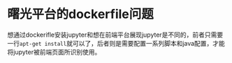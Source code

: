 # 曙光平台的dockerfile问题

想通过dockerifle安装jupyter和想在前端平台展现jupyter是不同的，前者只需要一行``apt-get install``就可以了，后者则是需要配置一系列脚本和java配置，才能将jupyter被前端页面所识别使用。